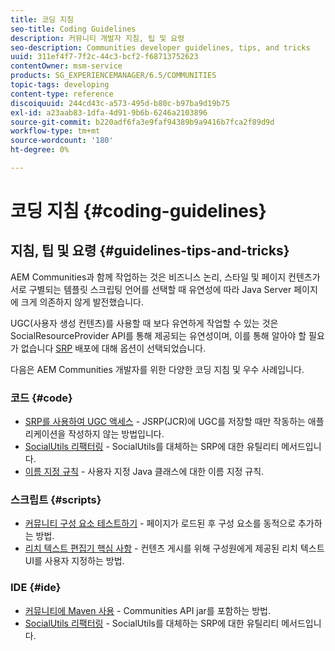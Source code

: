 ```yaml
---
title: 코딩 지침
seo-title: Coding Guidelines
description: 커뮤니티 개발자 지침, 팁 및 요령
seo-description: Communities developer guidelines, tips, and tricks
uuid: 311ef4f7-7f2c-44c3-bcf2-f68713752623
contentOwner: msm-service
products: SG_EXPERIENCEMANAGER/6.5/COMMUNITIES
topic-tags: developing
content-type: reference
discoiquuid: 244cd43c-a573-495d-b80c-b97ba9d19b75
exl-id: a23aab83-1dfa-4d91-9b6b-6246a2103896
source-git-commit: b220adf6fa3e9faf94389b9a9416b7fca2f89d9d
workflow-type: tm+mt
source-wordcount: '180'
ht-degree: 0%

---
```


# 코딩 지침 {#coding-guidelines}

## 지침, 팁 및 요령 {#guidelines-tips-and-tricks}

AEM Communities과 함께 작업하는 것은 비즈니스 논리, 스타일 및 페이지 컨텐츠가 서로 구별되는 템플릿 스크립팅 언어를 선택할 때 유연성에 따라 Java Server 페이지에 크게 의존하지 않게 발전했습니다.

UGC(사용자 생성 컨텐츠)를 사용할 때 보다 유연하게 작업할 수 있는 것은 SocialResourceProvider API를 통해 제공되는 유연성이며, 이를 통해 알아야 할 필요가 없습니다 [SRP](srp.md) 배포에 대해 옵션이 선택되었습니다.

다음은 AEM Communities 개발자를 위한 다양한 코딩 지침 및 우수 사례입니다.

### 코드 {#code}

* [SRP를 사용하여 UGC 액세스](accessing-ugc-with-srp.md) - JSRP(JCR)에 UGC를 저장할 때만 작동하는 애플리케이션을 작성하지 않는 방법입니다.
* [SocialUtils 리팩터링](socialutils.md) - SocialUtils를 대체하는 SRP에 대한 유틸리티 메서드입니다.
* [이름 지정 규칙](naming-conventions.md) - 사용자 지정 Java 클래스에 대한 이름 지정 규칙.

### 스크립트 {#scripts}

* [커뮤니티 구성 요소 테스트하기](sideloading.md) - 페이지가 로드된 후 구성 요소를 동적으로 추가하는 방법.
* [리치 텍스트 편집기 핵심 사항](rte.md) - 컨텐츠 게시를 위해 구성원에게 제공된 리치 텍스트 UI를 사용자 지정하는 방법.

### IDE {#ide}

* [커뮤니티에 Maven 사용](maven.md) - Communities API jar를 포함하는 방법.
* [SocialUtils 리팩터링](socialutils.md) - SocialUtils를 대체하는 SRP에 대한 유틸리티 메서드입니다.
